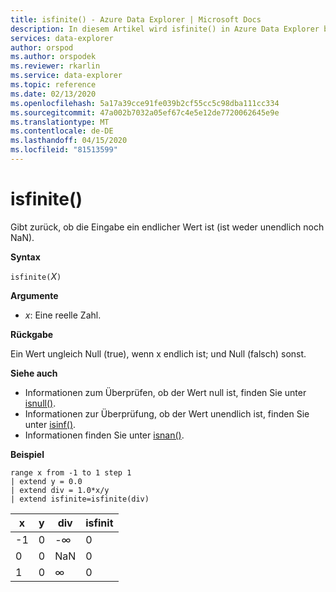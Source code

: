 ```yaml
---
title: isfinite() - Azure Data Explorer | Microsoft Docs
description: In diesem Artikel wird isfinite() in Azure Data Explorer beschrieben.
services: data-explorer
author: orspod
ms.author: orspodek
ms.reviewer: rkarlin
ms.service: data-explorer
ms.topic: reference
ms.date: 02/13/2020
ms.openlocfilehash: 5a17a39cce91fe039b2cf55cc5c98dba111cc334
ms.sourcegitcommit: 47a002b7032a05ef67c4e5e12de7720062645e9e
ms.translationtype: MT
ms.contentlocale: de-DE
ms.lasthandoff: 04/15/2020
ms.locfileid: "81513599"
---
```

# <a name="isfinite"></a>isfinite()

Gibt zurück, ob die Eingabe ein endlicher Wert ist (ist weder unendlich noch NaN).

**Syntax**

`isfinite(`*X*`)`

**Argumente**

* *x*: Eine reelle Zahl.

**Rückgabe**

Ein Wert ungleich Null (true), wenn x endlich ist; und Null (falsch) sonst.

**Siehe auch**

* Informationen zum Überprüfen, ob der Wert null ist, finden Sie unter [isnull()](isnullfunction.md).
* Informationen zur Überprüfung, ob der Wert unendlich ist, finden Sie unter [isinf()](isinffunction.md).
* Informationen finden Sie unter [isnan()](isnanfunction.md).

**Beispiel**

```kusto
range x from -1 to 1 step 1
| extend y = 0.0
| extend div = 1.0*x/y
| extend isfinite=isfinite(div)
```

|x|y|div|isfinit|
|---|---|---|---|
|-1|0|-∞|0|
|0|0|NaN|0|
|1|0|∞|0|